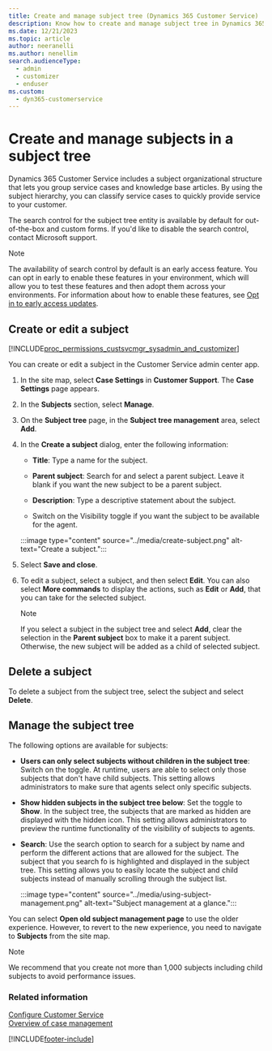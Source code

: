 ```yaml
---
title: Create and manage subject tree (Dynamics 365 Customer Service) | MicrosoftDocs
description: Know how to create and manage subject tree in Dynamics 365 Customer Service
ms.date: 12/21/2023
ms.topic: article
author: neeranelli
ms.author: nenellim
search.audienceType: 
  - admin
  - customizer
  - enduser
ms.custom: 
  - dyn365-customerservice
---
```


# Create and manage subjects in a subject tree

Dynamics 365 Customer Service includes a subject organizational structure that lets you group service cases and knowledge base articles. By using the subject hierarchy, you can classify service cases to quickly provide service to your customer.

The search control for the subject tree entity is available by default for out-of-the-box and custom forms. If you'd like to disable the search control, contact Microsoft support.

> [!NOTE]
> The availability of search control by default is an early access feature. You can opt in early to enable these features in your environment, which will allow you to test these features and then adopt them across your environments. For information about how to enable these features, see [Opt in to early access updates](/power-platform/admin/opt-in-early-access-updates).
  
## Create or edit a subject

[!INCLUDE[proc_permissions_custsvcmgr_sysadmin_and_customizer](../../includes/proc-permissions-custsvcmgr-sysadmin-and-customizer.md)]  

You can create or edit a subject in the Customer Service admin center app.

1. In the site map, select **Case Settings** in **Customer Support**. The **Case Settings** page appears.
1. In the **Subjects** section, select **Manage**.
  
1. On the **Subject tree** page, in the **Subject tree management** area, select **Add**.  
  
1. In the **Create a subject** dialog, enter the following information:  
  
    - **Title**: Type a name for the subject.
  
    - **Parent subject**: Search for and select a parent subject. Leave it blank if you want the new subject to be a parent subject.
  
    - **Description**: Type a descriptive statement about the subject.
    
    - Switch on the Visibility toggle if you want the subject to be available for the agent.

    :::image type="content" source="../media/create-subject.png" alt-text="Create a subject.":::

1. Select **Save and close**.

1. To edit a subject, select a subject, and then select **Edit**. You can also select **More commands** to display the actions, such as **Edit** or **Add**, that you can take for the selected subject.

    > [!NOTE]
    > If you select a subject in the subject tree and select **Add**, clear the selection in the **Parent subject** box to make it a parent subject. Otherwise, the new subject will be added as a child of selected subject.

## Delete a subject  

To delete a subject from the subject tree, select the subject and select **Delete**.

## Manage the subject tree

The following options are available for subjects:

- **Users can only select subjects without children in the subject tree**: Switch on the toggle. At runtime, users are able to select only those subjects that don't have child subjects. This setting allows administrators to make sure that agents select only specific subjects.
- **Show hidden subjects in the subject tree below**: Set the toggle to **Show**. In the subject tree, the subjects that are marked as hidden are displayed with the hidden icon. This setting allows administrators to preview the runtime functionality of the visibility of subjects to agents.
- **Search**: Use the search option to search for a subject by name and perform the different actions that are allowed for the subject. The subject that you search fo is highlighted and displayed in the subject tree. This setting allows you to easily locate the subject and child subjects instead of manually scrolling through the subject list.

    :::image type="content" source="../media/using-subject-management.png" alt-text="Subject management at a glance.":::

You can select **Open old subject management page** to use the older experience. However, to revert to the new experience, you need to navigate to **Subjects** from the site map.

> [!NOTE]
> We recommend that you create not more than 1,000 subjects including child subjects to avoid performance issues.

### Related information

[Configure Customer Service](configure-cs.md)   
[Overview of case management](overview-cases.md)   



[!INCLUDE[footer-include](../../includes/footer-banner.md)]
